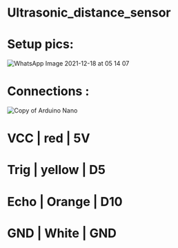 # Ultrasonic_distance_sensor
# Setup pics:
![WhatsApp Image 2021-12-18 at 05 14 07](https://user-images.githubusercontent.com/94179636/146687677-01aebd55-5e35-4e97-8b88-777fa88d8625.jpeg)
# Connections :
![Copy of Arduino Nano](https://user-images.githubusercontent.com/94179636/146687715-fa24815d-fb78-4766-ba2e-013bd193b300.png)
#  VCC | red     | 5V
# Trig | yellow  | D5
# Echo | Orange  | D10
# GND  | White   | GND
